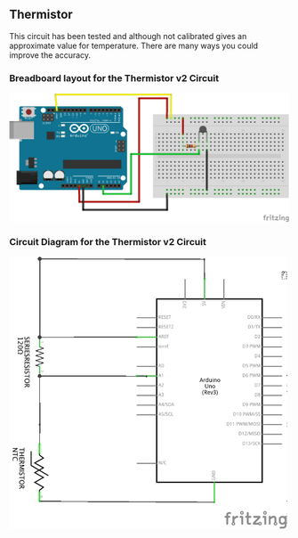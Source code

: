 ## Thermistor

This circuit has been tested and although not calibrated gives an
approximate value for temperature.
There are many ways you could improve the accuracy.

### Breadboard layout for the Thermistor v2 Circuit

<img src="docs/thermistor_v2_bb.png" width="800px">

### Circuit Diagram for the Thermistor v2 Circuit

<img src="docs/thermistor_v2_schem.png" width="500px">

